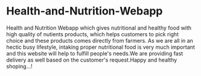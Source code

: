 # Health-and-Nutrition-Webapp
Health and Nutrition Webapp which gives nutritional and healthy food with high quality of nutients products, which helps customers to pick right choice and these products comes directly from farmers. As we are all in an hectic busy lifestyle, intaking proper nutritional food is very much important and this website will help to fulfill people's needs.We are providing fast delivery as well based on the customer's request.Happy and healthy shoping...! 
